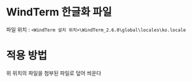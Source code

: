 # WindTerm 한글화 파일

파일 위치 : `<WindTerm 설치 위치>\WindTerm_2.6.0\global\locales\ko.locale`

# 적용 방법

위 위치의 파일을 첨부된 파일로 덮어 씌운다

